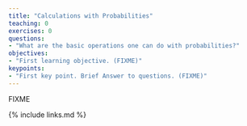 ```yaml
---
title: "Calculations with Probabilities"
teaching: 0
exercises: 0
questions:
- "What are the basic operations one can do with probabilities?"
objectives:
- "First learning objective. (FIXME)"
keypoints:
- "First key point. Brief Answer to questions. (FIXME)"
---
```

FIXME

{% include links.md %}


